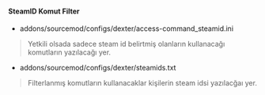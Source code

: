 #### SteamID Komut Filter

- addons/sourcemod/configs/dexter/access-command_steamid.ini
> Yetkili olsada sadece steam id belirtmiş olanların kullanacağı komutların yazılacağı yer.

- addons/sourcemod/configs/dexter/steamids.txt
> Filterlanmış komutların kullanacaklar kişilerin steam idsi yazılacğaı yer.